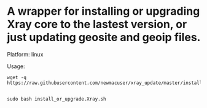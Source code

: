 # A wrapper for installing or upgrading Xray core to the lastest version, or just updating geosite and geoip files.

Platform: linux

Usage:

    wget -q https://raw.githubusercontent.com/newmacuser/xray_update/master/install_or_upgrade.Xray.sh
    
    
    sudo bash install_or_upgrade.Xray.sh
